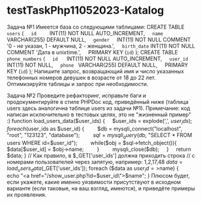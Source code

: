# testTaskPhp11052023-Katalog
Задача №1
Имеется база со следующими таблицами:
CREATE TABLE `users` (
    `id`         INT(11) NOT NULL AUTO_INCREMENT,
    `name`       VARCHAR(255) DEFAULT NULL,
    `gender`     INT(11) NOT NULL COMMENT '0 - не указан, 1 - мужчина, 2 - женщина.',
    `birth_date` INT(11) NOT NULL COMMENT 'Дата в unixtime.',
    PRIMARY KEY (`id`)
);
CREATE TABLE `phone_numbers` (
    `id`      INT(11) NOT NULL AUTO_INCREMENT,
    `user_id` INT(11) NOT NULL,
    `phone`   VARCHAR(255) DEFAULT NULL,
    PRIMARY KEY (`id`)
);
Напишите запрос, возвращающий имя и число указанных телефонных номеров девушек в возрасте от 18 до 22 лет.
Оптимизируйте таблицы и запрос при необходимости.


Задача №2
Проведите рефакторинг, исправьте баги и продокументируйте в стиле PHPDoc код, приведённый ниже (таблица users здесь аналогична таблице users из задачи №1).
Примечание: код написан исключительно в тестовых целях, это не "жизненный пример" :)
function load_users_data($user_ids) {
    $user_ids = explode(',', $user_ids);
    foreach ($user_ids as $user_id) {
        $db = mysqli_connect("localhost", "root", "123123", "database");
        $sql = mysqli_query($db, "SELECT * FROM users WHERE id=$user_id");
        while($obj = $sql->fetch_object()){
            $data[$user_id] = $obj->name;
        }
        mysqli_close($db);
    }
    return $data;
}
// Как правило, в $_GET['user_ids'] должна приходить строка
// с номерами пользователей через запятую, например: 1,2,17,48
$data = load_users_data($_GET['user_ids']);
foreach ($data as $user_id=>$name) {
    echo "<a href=\"/show_user.php?id=$user_id\">$name</a>";
}
Плюсом будет, если укажете, какие именно уязвимости присутствуют в исходном варианте (если таковые, на ваш взгляд, имеются), и приведёте примеры их проявления.

